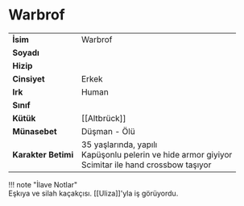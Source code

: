# Warbrof   
|  |  |  
|---|---|  
| **İsim** | Warbrof |  
| **Soyadı** |  |  
| **Hizip** |  |  
| **Cinsiyet** | Erkek |  
| **Irk** | Human |  
| **Sınıf** |  |  
| **Kütük** | [[Altbrück]] |  
| **Münasebet** | Düşman - Ölü |  
| **Karakter Betimi** | 35 yaşlarında, yapılı<br>Kapüşonlu pelerin ve hide armor giyiyor<br>Scimitar ile hand crossbow taşıyor |  
  
  
!!! note "İlave Notlar"  
	Eşkıya ve silah kaçakçısı. [[Uliza]]'yla iş görüyordu.  
